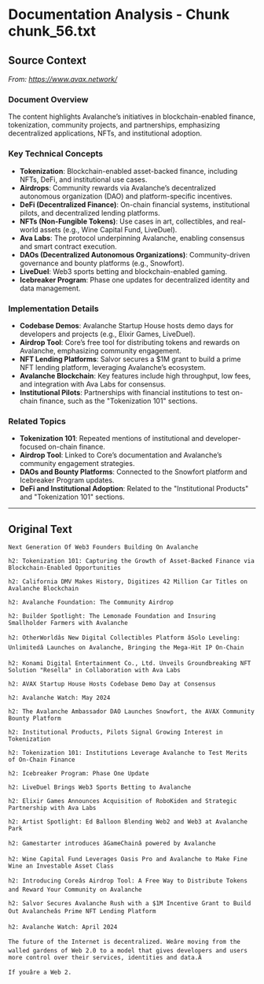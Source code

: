 # Documentation Analysis - Chunk chunk_56.txt

## Source Context
*From: https://www.avax.network/*

### Document Overview  
The content highlights Avalanche’s initiatives in blockchain-enabled finance, tokenization, community projects, and partnerships, emphasizing decentralized applications, NFTs, and institutional adoption.  

### Key Technical Concepts  
- **Tokenization**: Blockchain-enabled asset-backed finance, including NFTs, DeFi, and institutional use cases.  
- **Airdrops**: Community rewards via Avalanche’s decentralized autonomous organization (DAO) and platform-specific incentives.  
- **DeFi (Decentralized Finance)**: On-chain financial systems, institutional pilots, and decentralized lending platforms.  
- **NFTs (Non-Fungible Tokens)**: Use cases in art, collectibles, and real-world assets (e.g., Wine Capital Fund, LiveDuel).  
- **Ava Labs**: The protocol underpinning Avalanche, enabling consensus and smart contract execution.  
- **DAOs (Decentralized Autonomous Organizations)**: Community-driven governance and bounty platforms (e.g., Snowfort).  
- **LiveDuel**: Web3 sports betting and blockchain-enabled gaming.  
- **Icebreaker Program**: Phase one updates for decentralized identity and data management.  

### Implementation Details  
- **Codebase Demos**: Avalanche Startup House hosts demo days for developers and projects (e.g., Elixir Games, LiveDuel).  
- **Airdrop Tool**: Core’s free tool for distributing tokens and rewards on Avalanche, emphasizing community engagement.  
- **NFT Lending Platforms**: Salvor secures a $1M grant to build a prime NFT lending platform, leveraging Avalanche’s ecosystem.  
- **Avalanche Blockchain**: Key features include high throughput, low fees, and integration with Ava Labs for consensus.  
- **Institutional Pilots**: Partnerships with financial institutions to test on-chain finance, such as the "Tokenization 101" sections.  

### Related Topics  
- **Tokenization 101**: Repeated mentions of institutional and developer-focused on-chain finance.  
- **Airdrop Tool**: Linked to Core’s documentation and Avalanche’s community engagement strategies.  
- **DAOs and Bounty Platforms**: Connected to the Snowfort platform and Icebreaker Program updates.  
- **DeFi and Institutional Adoption**: Related to the "Institutional Products" and "Tokenization 101" sections.

---

## Original Text
```
Next Generation Of Web3 Founders Building On Avalanche

h2: Tokenization 101: Capturing the Growth of Asset-Backed Finance via Blockchain-Enabled Opportunities

h2: California DMV Makes History, Digitizes 42 Million Car Titles on Avalanche Blockchain

h2: Avalanche Foundation: The Community Airdrop

h2: Builder Spotlight: The Lemonade Foundation and Insuring Smallholder Farmers with Avalanche

h2: OtherWorldâs New Digital Collectibles Platform âSolo Leveling: Unlimitedâ Launches on Avalanche, Bringing the Mega-Hit IP On-Chain

h2: Konami Digital Entertainment Co., Ltd. Unveils Groundbreaking NFT Solution "Resella" in Collaboration with Ava Labs

h2: AVAX Startup House Hosts Codebase Demo Day at Consensus

h2: Avalanche Watch: May 2024

h2: The Avalanche Ambassador DAO Launches Snowfort, the AVAX Community Bounty Platform

h2: Institutional Products, Pilots Signal Growing Interest in Tokenization

h2: Tokenization 101: Institutions Leverage Avalanche to Test Merits of On-Chain Finance

h2: Icebreaker Program: Phase One Update

h2: LiveDuel Brings Web3 Sports Betting to Avalanche

h2: Elixir Games Announces Acquisition of RoboKiden and Strategic Partnership with Ava Labs

h2: Artist Spotlight: Ed Balloon Blending Web2 and Web3 at Avalanche Park

h2: Gamestarter introduces âGameChainâ powered by Avalanche

h2: Wine Capital Fund Leverages Oasis Pro and Avalanche to Make Fine Wine an Investable Asset Class

h2: Introducing Coreâs Airdrop Tool: A Free Way to Distribute Tokens and Reward Your Community on Avalanche

h2: Salvor Secures Avalanche Rush with a $1M Incentive Grant to Build Out Avalancheâs Prime NFT Lending Platform

h2: Avalanche Watch: April 2024

The future of the Internet is decentralized. Weâre moving from the walled gardens of Web 2.0 to a model that gives developers and users more control over their services, identities and data.Â

If youâre a Web 2.
```